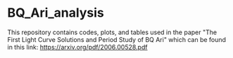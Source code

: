# BQ_Ari_analysis



This repository contains codes, plots, and tables used in the paper "The First Light Curve Solutions and Period Study of BQ Ari" which can be found in this link: https://arxiv.org/pdf/2006.00528.pdf
